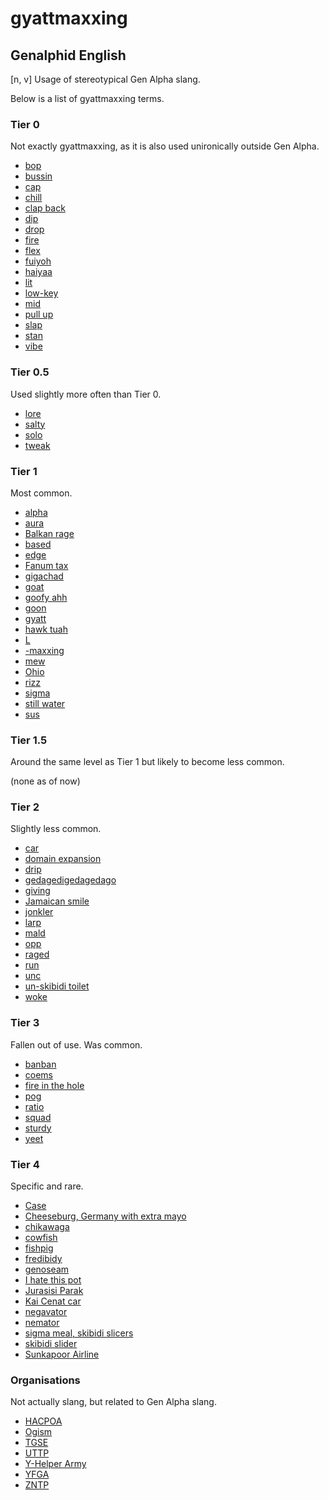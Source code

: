 # gyattmaxxing
## Genalphid English

[n, v] Usage of stereotypical Gen Alpha slang.

Below is a list of gyattmaxxing terms.

### Tier 0

Not exactly gyattmaxxing, as it is also used unironically outside Gen Alpha.

* [bop](bop.md)
* [bussin](bussin.md)
* [cap](cap.md)
* [chill](chill.md)
* [clap back](clap-back.md)
* [dip](dip.md)
* [drop](drop.md)
* [fire](fire.md)
* [flex](flex.md)
* [fuiyoh](fuiyoh.md)
* [haiyaa](haiyaa.md)
* [lit](lit.md)
* [low-key](low-key.md)
* [mid](mid.md)
* [pull up](pull-up.md)
* [slap](slap.md)
* [stan](stan.md)
* [vibe](vibe.md)

### Tier 0.5

Used slightly more often than Tier 0.

* [lore](lore.md)
* [salty](salty.md)
* [solo](solo.md)
* [tweak](tweak.md)

### Tier 1

Most common.

* [alpha](alpha.md)
* [aura](aura.md)
* [Balkan rage](balkan-rage.md)
* [based](based.md)
* [edge](edge.md)
* [Fanum tax](fanum-tax.md)
* [gigachad](gigachad.md)
* [goat](goat.md)
* [goofy ahh](goofy-ahh.md)
* [goon](goon.md)
* [gyatt](gyatt.md)
* [hawk tuah](hawk-tuah.md)
* [L](l.md)
* [-maxxing](maxxing.md)
* [mew](mew.md)
* [Ohio](ohio.md)
* [rizz](rizz.md)
* [sigma](sigma.md)
* [still water](still-water.md)
* [sus](sus.md)

### Tier 1.5

Around the same level as Tier 1 but likely to become less common.

(none as of now)

### Tier 2

Slightly less common.

* [car](car.md)
* [domain expansion](domain-expansion.md)
* [drip](drip.md)
* [gedagedigedagedago](gedagedigedagedago.md)
* [giving](giving.md)
* [Jamaican smile](jamaican-smile.md)
* [jonkler](jonkler.md)
* [larp](larp.md)
* [mald](mald.md)
* [opp](opp.md)
* [raged](raged.md)
* [run](run.md)
* [unc](unc.md)
* [un-skibidi toilet](un-skibidi-toilet.md)
* [woke](woke.md)

### Tier 3

Fallen out of use. Was common.

* [banban](banban.md)
* [coems](coems.md)
* [fire in the hole](fire-in-the-hole.md)
* [pog](pog.md)
* [ratio](ratio.md)
* [squad](squad.md)
* [sturdy](sturdy.md)
* [yeet](yeet.md)

### Tier 4

Specific and rare.

* [Case](case.md)
* [Cheeseburg, Germany with extra mayo](cheeseburg,-germany-with-extra-mayo.md)
* [chikawaga](chikawaga.md)
* [cowfish](cowfish.md)
* [fishpig](fishpig.md)
* [fredibidy](fredibidy.md)
* [genoseam](genoseam.md)
* [I hate this pot](i-hate-this-pot.md)
* [Jurasisi Parak](jurasisi-parak.md)
* [Kai Cenat car](kai-cenat-car.md)
* [negavator](negavator.md)
* [nemator](nemator.md)
* [sigma meal, skibidi slicers](sigma-meal-skibidi-slicers.md)
* [skibidi slider](skibidi-slider.md)
* [Sunkapoor Airline](sunkapoor-airline.md)

### Organisations

Not actually slang, but related to Gen Alpha slang.

* [HACPOA](hacpoa.md)
* [Ogism](ogism.md)
* [TGSE](tgse.md)
* [UTTP](uttp.md)
* [Y-Helper Army](y-helper-army.md)
* [YFGA](yfga.md)
* [ZNTP](zntp.md)